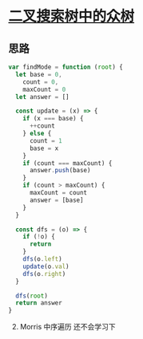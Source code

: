 # [二叉搜索树中的众树](https://leetcode-cn.com/problems/find-mode-in-binary-search-tree/)

## 思路

```js
var findMode = function (root) {
  let base = 0,
    count = 0,
    maxCount = 0
  let answer = []

  const update = (x) => {
    if (x === base) {
      ++count
    } else {
      count = 1
      base = x
    }
    if (count === maxCount) {
      answer.push(base)
    }
    if (count > maxCount) {
      maxCount = count
      answer = [base]
    }
  }

  const dfs = (o) => {
    if (!o) {
      return
    }
    dfs(o.left)
    update(o.val)
    dfs(o.right)
  }

  dfs(root)
  return answer
}
```

2. Morris 中序遍历 还不会学习下
